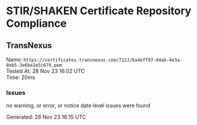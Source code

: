 # STIR/SHAKEN Certificate Repository Compliance

## TransNexus

Name: `https://certificates.transnexus.com/722J/6a4eff97-d4ab-4e3a-8eb5-3e6be2e5c679.pem`\
Tested At: 28 Nov 23 16:02 UTC\
Time: 20ms

### Issues

no warning, or error, or notice date level issues were found

Generated: 28 Nov 23 16:15 UTC